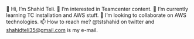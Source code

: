 👋 Hi, I’m Shahid Teli.
👀 I’m interested in Teamcenter content.
🌱 I’m currently learning TC installation and AWS stuff.
💞️ I’m looking to collaborate on AWS technologies.
📫 How to reach me? @tstshahid on twitter and shahidteli35@gmail.com is my e-mail.
